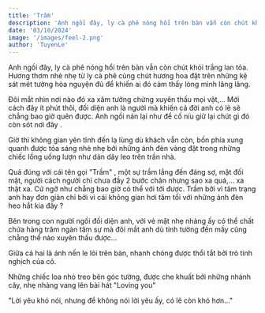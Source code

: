 ```yaml
---
title: 'Trầm'
description: 'Anh ngồi đây, ly cà phê nóng hổi trên bàn vẫn còn chút khói trắng lan tỏa. Hương thơm nhè nhẹ từ ly cà phê cùng chút hương hoa đặt trên những kệ sát mét tường hòa nguyện đủ để khiến ai đó cảm thấy lòng mình lâng lâng...'
date: '03/10/2024'
image: '/images/feel-2.png'
author: 'TuyenLe'
---
```


Anh ngồi đây, ly cà phê nóng hổi trên bàn vẫn còn chút khói trắng lan tỏa. Hương thơm nhè nhẹ từ ly cà phê cùng chút hương hoa đặt trên những kệ sát mét tường hòa nguyện đủ để khiến ai đó cảm thấy lòng mình lâng lâng.

Đôi mắt nhìn nơi nào đó xa xăm tưởng chừng xuyên thấu mọi vật,... Mới cách đây ít phút thôi, đối diện anh là người mà khiến cả đời anh có lẽ sẽ chẳng bao giờ quên được. Anh ngồi nán lại như để cố níu giữ lại chút gì đó còn sót nơi đây .

Giờ thì không gian yên tĩnh đến lạ lùng dù khách vẫn còn, bốn phía xung quanh được tỏa sáng nhè nhẹ bởi những ánh đèn vàng đặt trong những chiếc lồng uống lượn như dàn dây leo trên trần nhà.

Quả đúng với cái tên gọi "Trầm" , một sự trầm lắng đến đáng sợ, mặt đối mặt, người cách người chỉ chưa đầy 2 bước chân nhưng sao xa quá,... xa thật xa. Cứ ngỡ như chẳng bao giờ có thể với tới được. Trầm bởi vì tâm trạng anh hay đơn giản chỉ bởi vì cái không gian hơi tăm tối với những ánh đèn heo hắt kia đây ?

Bên trong con người ngồi đối diện anh, với vẻ mặt nhẹ nhàng ấy có thể chất chứa hàng trăm ngàn tâm sự mà đôi mắt anh dù tinh tường đến mấy cũng chẳng thể nào xuyên thấu được...

Giữa cả hai là ánh nến le lói trên bàn, nhanh chóng được thổi tắt bởi trò tinh nghịch của cô.

Những chiếc loa nhỏ treo bên góc tường, được che khuất bởi những nhánh cây, nhẹ nhàng vang lên bài hát "Loving you"

"Lời yêu khó nói, nhưng để không nói lời yêu ấy, có lẽ còn khó hơn…"
